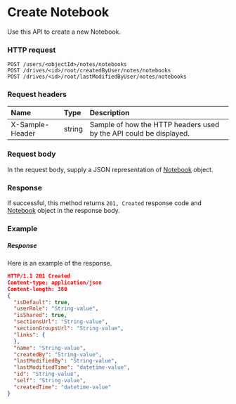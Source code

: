 # Create Notebook

Use this API to create a new Notebook.
### HTTP request
```http
POST /users/<objectId>/notes/notebooks
POST /drives/<id>/root/createdByUser/notes/notebooks
POST /drives/<id>/root/lastModifiedByUser/notes/notebooks

```
### Request headers
| Name       | Type | Description|
|:---------------|:--------|:----------|
| X-Sample-Header  | string  | Sample of how the HTTP headers used by the API could be displayed.|

### Request body
In the request body, supply a JSON representation of [Notebook](../resources/notebook.md) object.


### Response
If successful, this method returns `201, Created` response code and [Notebook](../resources/notebook.md) object in the response body.

### Example
##### Response
Here is an example of the response.
```json
HTTP/1.1 201 Created
Content-type: application/json
Content-length: 380
{
  "isDefault": true,
  "userRole": "String-value",
  "isShared": true,
  "sectionsUrl": "String-value",
  "sectionGroupsUrl": "String-value",
  "links": {
  },
  "name": "String-value",
  "createdBy": "String-value",
  "lastModifiedBy": "String-value",
  "lastModifiedTime": "datetime-value",
  "id": "String-value",
  "self": "String-value",
  "createdTime": "datetime-value"
}
```
